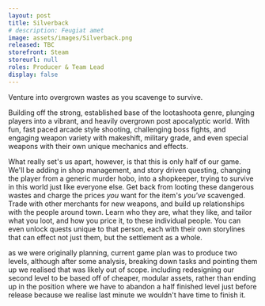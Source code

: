 ```yaml
---
layout: post
title: Silverback
# description: Feugiat amet 
image: assets/images/Silverback.png
released: TBC
storefront: Steam
storeurl: null
roles: Producer & Team Lead
display: false
---
```


Venture into overgrown wastes as you scavenge to survive. 

Building off the strong, established base of the lootashoota genre, plunging players into a vibrant, and heavily overgrown post apocalyptic world. With fun, fast paced arcade style shooting, challenging boss fights, and engaging weapon variety with makeshift, military grade, and even special weapons with their own unique mechanics and effects.

What really set's us apart, however, is that this is only half of our game. We'll be adding in shop management, and story driven questing, changing the player from a generic murder hobo, into a shopkeeper, trying to survive in this world just like everyone else. Get back from looting these dangerous wastes and charge the prices *you* want for the item's *you've* scavenged. Trade with other merchants for new weapons, and build up relationships with the people around town. Learn who they are, what they like, and tailor what you loot, and how you price it, to these individual people. You can even unlock quests unique to that person, each with their own storylines that can effect not just them, but the settlement as a whole.

as we were originally planning, current game plan was to produce two levels, although after some analysis, breaking down tasks and pointing them up we realised that was likely out of scope. 
including redesigning our second level to be based off of cheaper, modular assets, rather than ending up in the position where we have to abandon a half finished level just before release because we realise last minute we wouldn't have time to finish it.

<!-- Talk about how boards were structured and maintained
Post mortem
Images of boards and charts -->